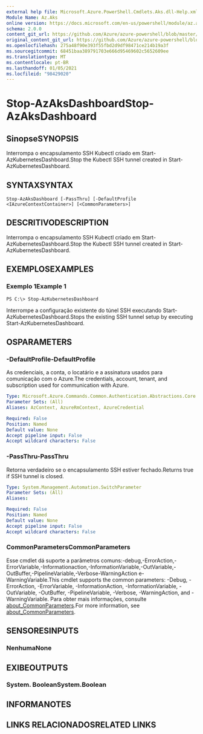 ```yaml
---
external help file: Microsoft.Azure.PowerShell.Cmdlets.Aks.dll-Help.xml
Module Name: Az.Aks
online version: https://docs.microsoft.com/en-us/powershell/module/az.aks/stop-azaksdashboard
schema: 2.0.0
content_git_url: https://github.com/Azure/azure-powershell/blob/master/src/Aks/Aks/help/Stop-AzAksDashboard.md
original_content_git_url: https://github.com/Azure/azure-powershell/blob/master/src/Aks/Aks/help/Stop-AzAksDashboard.md
ms.openlocfilehash: 275a48f90e393f55fbd2d9df98471ce214b19a3f
ms.sourcegitcommit: 68451baa389791703e666d95469602c5652609ee
ms.translationtype: MT
ms.contentlocale: pt-BR
ms.lasthandoff: 01/05/2021
ms.locfileid: "98429020"
---
```

# <span data-ttu-id="2c49c-101">Stop-AzAksDashboard</span><span class="sxs-lookup"><span data-stu-id="2c49c-101">Stop-AzAksDashboard</span></span>

## <span data-ttu-id="2c49c-102">Sinopse</span><span class="sxs-lookup"><span data-stu-id="2c49c-102">SYNOPSIS</span></span>
<span data-ttu-id="2c49c-103">Interrompa o encapsulamento SSH Kubectl criado em Start-AzKubernetesDashboard.</span><span class="sxs-lookup"><span data-stu-id="2c49c-103">Stop the Kubectl SSH tunnel created in Start-AzKubernetesDashboard.</span></span>

## <span data-ttu-id="2c49c-104">SYNTAX</span><span class="sxs-lookup"><span data-stu-id="2c49c-104">SYNTAX</span></span>

```
Stop-AzAksDashboard [-PassThru] [-DefaultProfile <IAzureContextContainer>] [<CommonParameters>]
```

## <span data-ttu-id="2c49c-105">DESCRITIVO</span><span class="sxs-lookup"><span data-stu-id="2c49c-105">DESCRIPTION</span></span>
<span data-ttu-id="2c49c-106">Interrompa o encapsulamento SSH Kubectl criado em Start-AzKubernetesDashboard.</span><span class="sxs-lookup"><span data-stu-id="2c49c-106">Stop the Kubectl SSH tunnel created in Start-AzKubernetesDashboard.</span></span>

## <span data-ttu-id="2c49c-107">EXEMPLOS</span><span class="sxs-lookup"><span data-stu-id="2c49c-107">EXAMPLES</span></span>

### <span data-ttu-id="2c49c-108">Exemplo 1</span><span class="sxs-lookup"><span data-stu-id="2c49c-108">Example 1</span></span>
```
PS C:\> Stop-AzKubernetesDashboard
```

<span data-ttu-id="2c49c-109">Interrompe a configuração existente do túnel SSH executando Start-AzKubernetesDashboard.</span><span class="sxs-lookup"><span data-stu-id="2c49c-109">Stops the existing SSH tunnel setup by executing Start-AzKubernetesDashboard.</span></span>

## <span data-ttu-id="2c49c-110">OS</span><span class="sxs-lookup"><span data-stu-id="2c49c-110">PARAMETERS</span></span>

### <span data-ttu-id="2c49c-111">-DefaultProfile</span><span class="sxs-lookup"><span data-stu-id="2c49c-111">-DefaultProfile</span></span>
<span data-ttu-id="2c49c-112">As credenciais, a conta, o locatário e a assinatura usados para comunicação com o Azure.</span><span class="sxs-lookup"><span data-stu-id="2c49c-112">The credentials, account, tenant, and subscription used for communication with Azure.</span></span>

```yaml
Type: Microsoft.Azure.Commands.Common.Authentication.Abstractions.Core.IAzureContextContainer
Parameter Sets: (All)
Aliases: AzContext, AzureRmContext, AzureCredential

Required: False
Position: Named
Default value: None
Accept pipeline input: False
Accept wildcard characters: False
```

### <span data-ttu-id="2c49c-113">-PassThru</span><span class="sxs-lookup"><span data-stu-id="2c49c-113">-PassThru</span></span>
<span data-ttu-id="2c49c-114">Retorna verdadeiro se o encapsulamento SSH estiver fechado.</span><span class="sxs-lookup"><span data-stu-id="2c49c-114">Returns true if SSH tunnel is closed.</span></span>

```yaml
Type: System.Management.Automation.SwitchParameter
Parameter Sets: (All)
Aliases:

Required: False
Position: Named
Default value: None
Accept pipeline input: False
Accept wildcard characters: False
```

### <span data-ttu-id="2c49c-115">CommonParameters</span><span class="sxs-lookup"><span data-stu-id="2c49c-115">CommonParameters</span></span>
<span data-ttu-id="2c49c-116">Esse cmdlet dá suporte a parâmetros comuns:-debug,-ErrorAction,-ErrorVariable,-Informationaction,-InformationVariable,-OutVariable,-OutBuffer,-PipelineVariable,-Verbose-WarningAction e-WarningVariable.</span><span class="sxs-lookup"><span data-stu-id="2c49c-116">This cmdlet supports the common parameters: -Debug, -ErrorAction, -ErrorVariable, -InformationAction, -InformationVariable, -OutVariable, -OutBuffer, -PipelineVariable, -Verbose, -WarningAction, and -WarningVariable.</span></span> <span data-ttu-id="2c49c-117">Para obter mais informações, consulte [about_CommonParameters](http://go.microsoft.com/fwlink/?LinkID=113216).</span><span class="sxs-lookup"><span data-stu-id="2c49c-117">For more information, see [about_CommonParameters](http://go.microsoft.com/fwlink/?LinkID=113216).</span></span>

## <span data-ttu-id="2c49c-118">SENSORES</span><span class="sxs-lookup"><span data-stu-id="2c49c-118">INPUTS</span></span>

### <span data-ttu-id="2c49c-119">Nenhuma</span><span class="sxs-lookup"><span data-stu-id="2c49c-119">None</span></span>

## <span data-ttu-id="2c49c-120">EXIBE</span><span class="sxs-lookup"><span data-stu-id="2c49c-120">OUTPUTS</span></span>

### <span data-ttu-id="2c49c-121">System. Boolean</span><span class="sxs-lookup"><span data-stu-id="2c49c-121">System.Boolean</span></span>

## <span data-ttu-id="2c49c-122">INFORMA</span><span class="sxs-lookup"><span data-stu-id="2c49c-122">NOTES</span></span>

## <span data-ttu-id="2c49c-123">LINKS RELACIONADOS</span><span class="sxs-lookup"><span data-stu-id="2c49c-123">RELATED LINKS</span></span>
